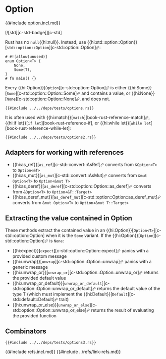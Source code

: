 # Option

{{#include option.incl.md}}

[![std][c-std-badge]][c-std]

Rust has no `null`{{hi:null}}. Instead, use {{hi:std::option::Option}}[`std::option::Option`][c-std::option::Option]⮳:

```rust,editable
# #![allow(unused)]
enum Option<T> {
    None,
    Some(T),
}
# fn main() {}
```

Every {{hi:Option}}[`Option`][c-std::option::Option]⮳ is either {{hi:Some}}[`Some`][c-std::option::Option::Some]⮳ and contains a value, or {{hi:None}}[`None`][c-std::option::Option::None]⮳, and does not.

```rust,editable
{{#include ../../deps/tests/options.rs}}
```

It is often used with {{hi:match}}[`match`][book-rust-reference-match]⮳, {{hi:if let}}[`if let`][book-rust-reference-if], or {{hi:while let}}[`while let`][book-rust-reference-while-let]:

```rust,editable
{{#include ../../deps/tests/options2.rs}}
```

## Adapters for working with references

- {{hi:as_ref}}[`as_ref`][c-std::convert::AsRef]⮳ converts from `&Option<T>` to `Option<&T>`
- {{hi:as_mut}}[`as_mut`][c-std::convert::AsMut]⮳ converts from `&mut Option<T>` to `Option<&mut T>`
- {{hi:as_deref}}[`as_deref`][c-std::option::Option::as_deref]⮳ converts from `&Option<T>` to `Option<&T::Target>`
- {{hi:as_deref_mut}}[`as_deref_mut`][c-std::option::Option::as_deref_mut]⮳ converts from `&mut Option<T>` to `Option<&mut T::Target>`

## Extracting the value contained in Option

These methods extract the contained value in an {{hi:Option<T>}}[`Option<T>`][c-std::option::Option] when it is the `Some` variant. If the {{hi:Option}}[`Option`][c-std::option::Option]⮳ is `None`:

- {{hi:expect}}[`expect`][c-std::option::Option::expect]⮳ panics with a provided custom message
- {{hi:unwrap}}[`unwrap`][c-std::option::Option::unwrap]⮳ panics with a generic message
- {{hi:unwrap_or}}[`unwrap_or`][c-std::option::Option::unwrap_or]⮳ returns the provided default value
- {{hi:unwrap_or_default}}[`unwrap_or_default`][c-std::option::Option::unwrap_or_default]⮳ returns the default value of the type T (which must implement the {{hi:Default}}[`Default`][c-std::default::Default]⮳ trait)
- {{hi:unwrap_or_else}}[`unwrap_or_else`][c-std::option::Option::unwrap_or_else]⮳ returns the result of evaluating the provided function

## Combinators

```rust,editable,no_run
{{#include ../../deps/tests/options3.rs}}
```

{{#include refs.incl.md}}
{{#include ../refs/link-refs.md}}
